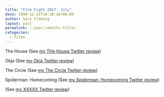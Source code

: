 ```yaml
---
title: "Film Fight 2017: July"
date: 3999-12-31T16:30:16+00:00
author: Gary Fleming
layout: post
permalink: /:year/:month/:title/
categories:
  - Films
---
```


The House (See [my THe House Twitter review](https://twitter.com/garyfleming/status/881763023664406528))

Okja (See [my Okja Twitter review](https://twitter.com/garyfleming/status/884452068085424133))

The Circle (See [my The Circle Twitter review](https://twitter.com/garyfleming/status/886667115675176961))

Spiderman: Homecoming (See [my Spiderman: Homecoming Twitter review](https://twitter.com/garyfleming/status/886667372370821120))

(See [my XXXXX Twitter review]())
